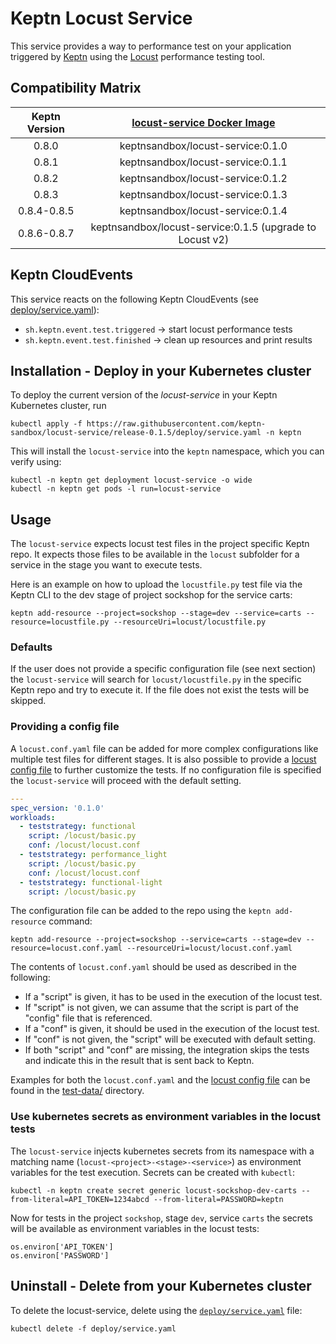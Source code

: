 # Keptn Locust Service

This service provides a way to performance test on your application triggered by [Keptn](https://keptn.sh) using the [Locust](https://locust.io/) performance testing tool.

## Compatibility Matrix

| Keptn Version    | [locust-service Docker Image](https://hub.docker.com/r/keptnsandbox/locust-service/tags?page=1&ordering=last_updated) |
|:----------------:|:----------------------------------------:|
|       0.8.0      | keptnsandbox/locust-service:0.1.0 |
|       0.8.1      | keptnsandbox/locust-service:0.1.1 |
|       0.8.2      | keptnsandbox/locust-service:0.1.2 |
|       0.8.3      | keptnsandbox/locust-service:0.1.3 | 
|       0.8.4-0.8.5      | keptnsandbox/locust-service:0.1.4 | 
|       0.8.6-0.8.7      | keptnsandbox/locust-service:0.1.5 (upgrade to Locust v2) | 

## Keptn CloudEvents

This service reacts on the following Keptn CloudEvents (see [deploy/service.yaml](deploy/service.yaml)):
* `sh.keptn.event.test.triggered` -> start locust performance tests
* `sh.keptn.event.test.finished` -> clean up resources and print results

## Installation -  Deploy in your Kubernetes cluster

To deploy the current version of the *locust-service* in your Keptn Kubernetes cluster, run

```console
kubectl apply -f https://raw.githubusercontent.com/keptn-sandbox/locust-service/release-0.1.5/deploy/service.yaml -n keptn
```

This will install the `locust-service` into the `keptn` namespace, which you can verify using:

```console
kubectl -n keptn get deployment locust-service -o wide
kubectl -n keptn get pods -l run=locust-service
```

## Usage

The `locust-service` expects locust test files in the project specific Keptn repo. It expects those files to be available in the `locust` subfolder for a service in the stage you want to execute tests.

Here is an example on how to upload the `locustfile.py` test file via the Keptn CLI to the dev stage of project sockshop for the service carts:

```console
keptn add-resource --project=sockshop --stage=dev --service=carts --resource=locustfile.py --resourceUri=locust/locustfile.py
```

### Defaults

If the user does not provide a specific configuration file (see next section) the `locust-service` will search for `locust/locustfile.py` in the specific Keptn repo and try to execute it. If the file does not exist the tests will be skipped.

### Providing a config file

A `locust.conf.yaml` file can be added for more complex configurations like multiple test files for different stages. It is also possible to provide a [locust config file](https://docs.locust.io/en/stable/configuration.html#configuration-file) to further customize the tests. If no configuration file is specified the `locust-service` will proceed with the default setting. 

```yaml
---
spec_version: '0.1.0'
workloads:
  - teststrategy: functional
    script: /locust/basic.py
    conf: /locust/locust.conf
  - teststrategy: performance_light
    script: /locust/basic.py
    conf: /locust/locust.conf
  - teststrategy: functional-light
    script: /locust/basic.py
```

The configuration file can be added to the repo using the `keptn add-resource` command:

```console
keptn add-resource --project=sockshop --service=carts --stage=dev --resource=locust.conf.yaml --resourceUri=locust/locust.conf.yaml
```

The contents of `locust.conf.yaml` should be used as described in the following:
- If a "script" is given, it has to be used in the execution of the locust test.
- If "script" is not given, we can assume that the script is part of the "config" file that is referenced.
- If a "conf" is given, it should be used in the execution of the locust test.
- If "conf" is not given, the "script" will be executed with default setting.
- If both "script" and "conf" are missing, the integration skips the tests and indicate this in the result that is sent back to Keptn.

Examples for both the `locust.conf.yaml` and the [locust config file](https://docs.locust.io/en/stable/configuration.html#configuration-file) can be found in the [test-data/](test-data) directory.

### Use kubernetes secrets as environment variables in the locust tests

The `locust-service` injects kubernetes secrets from its namespace with a matching name (`locust-<project>-<stage>-<service>`) as environment variables for the test execution. Secrets can be created with `kubectl`:

```console
kubectl -n keptn create secret generic locust-sockshop-dev-carts --from-literal=API_TOKEN=1234abcd --from-literal=PASSWORD=keptn
```

Now for tests in the project `sockshop`, stage `dev`, service `carts` the secrets will be available as environment variables in the locust tests:

```
os.environ['API_TOKEN']
os.environ['PASSWORD']
```

## Uninstall -  Delete from your Kubernetes cluster

To delete the locust-service, delete using the [`deploy/service.yaml`](deploy/service.yaml) file:

```console
kubectl delete -f deploy/service.yaml
```